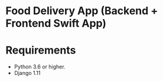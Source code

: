 # Food Delivery App (Backend + Frontend Swift App)


# Requirements

* Python 3.6 or higher.
* Django 1.11
